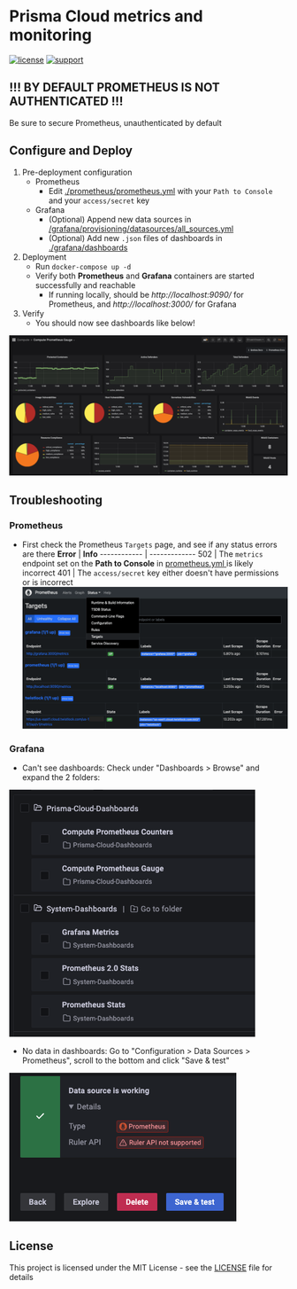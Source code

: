 # Prisma Cloud metrics and monitoring

[![license](https://img.shields.io/badge/license-MIT-blue.svg)](./LICENSE) [![support](https://img.shields.io/badge/Support%20Level-Community-yellowgreen)](./SUPPORT.md)

## !!! BY DEFAULT PROMETHEUS IS NOT AUTHENTICATED !!!
Be sure to secure Prometheus, unauthenticated by default

## Configure and Deploy
1. Pre-deployment configuration
    * Prometheus
        * Edit [./prometheus/prometheus.yml](./prometheus/prometheus.yml) with your `Path to Console` and your `access/secret` key
    * Grafana
        * (Optional) Append new data sources in [/grafana/provisioning/datasources/all_sources.yml](./grafana/provisioning/datasources/all_sources.yml)
        * (Optional) Add new `.json` files of dashboards in [./grafana/dashboards](./grafana/dashboards/)
1. Deployment
    * Run `docker-compose up -d`
    * Verify both **Prometheus** and **Grafana** containers are started successfully and reachable
        * If running locally, should be *http://localhost:9090/* for Prometheus, and *http://localhost:3000/* for Grafana
1. Verify
    * You should now see dashboards like below!
    
![](2022-05-03-16-05-38.png)

## Troubleshooting
### Prometheus
* First check the Prometheus `Targets` page, and see if any status errors are there
    **Error** | **Info**
    ------------ | -------------
    502 | The  `metrics`  endpoint set on the  **Path to Console**  in [ prometheus.yml ]( ./prometheus/prometheus.yml ) is likely incorrect 
    401 |  The `access/secret` key either doesn't have permissions or is incorrect
![](2022-05-03-15-57-20.png)

### Grafana
* Can't see dashboards: Check under "Dashboards > Browse" and expand the 2 folders:

![](2022-05-03-16-00-50.png)

* No data in dashboards: Go to "Configuration > Data Sources > Prometheus", scroll to the bottom and click "Save & test"

![](2022-05-03-15-59-16.png)

## License
This project is licensed under the MIT License - see the [LICENSE](./LICENSE) file for details
